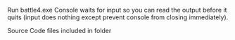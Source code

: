 Run battle4.exe
Console waits for input so you can read the output before it quits
(input does nothing except prevent console from closing immediately).

Source Code files included in folder